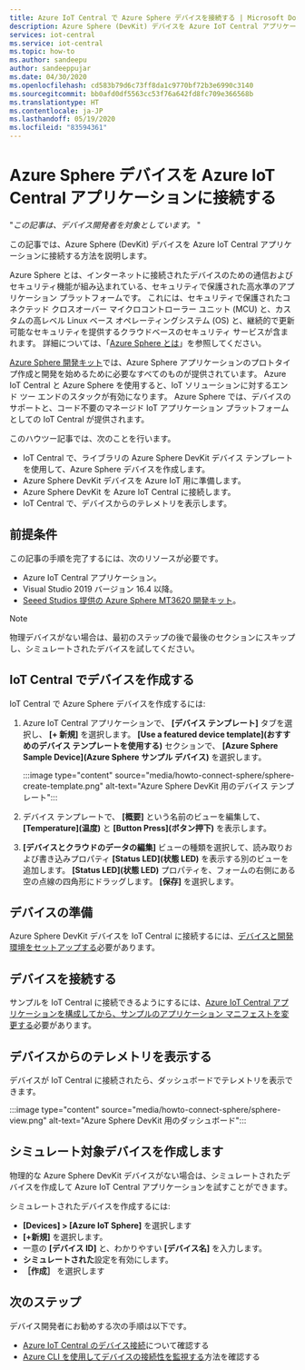 ```yaml
---
title: Azure IoT Central で Azure Sphere デバイスを接続する | Microsoft Docs
description: Azure Sphere (DevKit) デバイスを Azure IoT Central アプリケーションに接続する方法について説明します。
services: iot-central
ms.service: iot-central
ms.topic: how-to
ms.author: sandeepu
author: sandeeppujar
ms.date: 04/30/2020
ms.openlocfilehash: cd583b79d6c73ff8da1c9770bf72b3e6990c3140
ms.sourcegitcommit: bb0afd0df5563cc53f76a642fd8fc709e366568b
ms.translationtype: HT
ms.contentlocale: ja-JP
ms.lasthandoff: 05/19/2020
ms.locfileid: "83594361"
---
```

# <a name="connect-an-azure-sphere-device-to-your-azure-iot-central-application"></a>Azure Sphere デバイスを Azure IoT Central アプリケーションに接続する

"*この記事は、デバイス開発者を対象としています。* "

この記事では、Azure Sphere (DevKit) デバイスを Azure IoT Central アプリケーションに接続する方法を説明します。

Azure Sphere とは、インターネットに接続されたデバイスのための通信およびセキュリティ機能が組み込まれている、セキュリティで保護された高水準のアプリケーション プラットフォームです。 これには、セキュリティで保護されたコネクテッド クロスオーバー マイクロコントローラー ユニット (MCU) と、カスタムの高レベル Linux ベース オペレーティングシステム (OS) と、継続的で更新可能なセキュリティを提供するクラウドベースのセキュリティ サービスが含まれます。 詳細については、「[Azure Sphere とは](https://docs.microsoft.com/azure-sphere/product-overview/what-is-azure-sphere)」を参照してください。

[Azure Sphere 開発キット](https://azure.microsoft.com/services/azure-sphere/get-started/)では、Azure Sphere アプリケーションのプロトタイプ作成と開発を始めるために必要なすべてのものが提供されています。 Azure IoT Central と Azure Sphere を使用すると、IoT ソリューションに対するエンド ツー エンドのスタックが有効になります。 Azure Sphere では、デバイスのサポートと、コード不要のマネージド IoT アプリケーション プラットフォームとしての IoT Central が提供されます。

このハウツー記事では、次のことを行います。

- IoT Central で、ライブラリの Azure Sphere DevKit デバイス テンプレートを使用して、Azure Sphere デバイスを作成します。
- Azure Sphere DevKit デバイスを Azure IoT 用に準備します。
- Azure Sphere DevKit を Azure IoT Central に接続します。
- IoT Central で、デバイスからのテレメトリを表示します。

## <a name="prerequisites"></a>前提条件

この記事の手順を完了するには、次のリソースが必要です。

- Azure IoT Central アプリケーション。
- Visual Studio 2019 バージョン 16.4 以降。
- [Seeed Studios 提供の Azure Sphere MT3620 開発キット](https://docs.microsoft.com/azure-sphere/hardware/mt3620-reference-board-design)。

> [!NOTE]
> 物理デバイスがない場合は、最初のステップの後で最後のセクションにスキップし、シミュレートされたデバイスを試してください。

## <a name="create-the-device-in-iot-central"></a>IoT Central でデバイスを作成する

IoT Central で Azure Sphere デバイスを作成するには:

1. Azure IoT Central アプリケーションで、 **[デバイス テンプレート]** タブを選択し、 **[+ 新規]** を選択します。 **[Use a featured device template]\(おすすめのデバイス テンプレートを使用する\)** セクションで、 **[Azure Sphere Sample Device]\(Azure Sphere サンプル デバイス\)** を選択します。

    :::image type="content" source="media/howto-connect-sphere/sphere-create-template.png" alt-text="Azure Sphere DevKit 用のデバイス テンプレート":::

1. デバイス テンプレートで、 **[概要]** という名前のビューを編集して、 **[Temperature]\(温度\)** と **[Button Press]\(ボタン押下\)** を表示します。

1. **[デバイスとクラウドのデータの編集]** ビューの種類を選択して、読み取りおよび書き込みプロパティ **[Status LED]\(状態 LED\)** を表示する別のビューを追加します。 **[Status LED]\(状態 LED\)** プロパティを、フォームの右側にある空の点線の四角形にドラッグします。 **[保存]** を選択します。

## <a name="prepare-the-device"></a>デバイスの準備

Azure Sphere DevKit デバイスを IoT Central に接続するには、[デバイスと開発環境をセットアップする](https://github.com/Azure/azure-sphere-samples/tree/master/Samples/AzureIoT)必要があります。

## <a name="connect-the-device"></a>デバイスを接続する

サンプルを IoT Central に接続できるようにするには、[Azure IoT Central アプリケーションを構成してから、サンプルのアプリケーション マニフェストを変更する](https://aka.ms/iotcentral-sphere-git-readme)必要があります。

## <a name="view-the-telemetry-from-the-device"></a>デバイスからのテレメトリを表示する

デバイスが IoT Central に接続されたら、ダッシュボードでテレメトリを表示できます。

:::image type="content" source="media/howto-connect-sphere/sphere-view.png" alt-text="Azure Sphere DevKit 用のダッシュボード":::

## <a name="create-a-simulated-device"></a>シミュレート対象デバイスを作成します

物理的な Azure Sphere DevKit デバイスがない場合は、シミュレートされたデバイスを作成して Azure IoT Central アプリケーションを試すことができます。

シミュレートされたデバイスを作成するには:

- **[Devices] > [Azure IoT Sphere]** を選択します
- **[+新規]** を選択します。
- 一意の **[デバイス ID]** と、わかりやすい **[デバイス名]** を入力します。
- **シミュレートされた**設定を有効にします。
- **［作成］** を選択します

## <a name="next-steps"></a>次のステップ

デバイス開発者にお勧めする次の手順は以下です。

- [Azure IoT Central のデバイス接続](./concepts-get-connected.md)について確認する
- [Azure CLI を使用してデバイスの接続性を監視する](./howto-monitor-devices-azure-cli.md)方法を確認する
